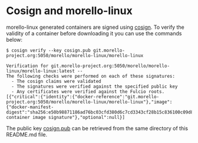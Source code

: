 # Cosign and morello-linux

morello-linux generated containers are signed using [cosign](https://github.com/sigstore/cosign). To verify the validity of a container before downloading it you can use the commands below:
```
$ cosign verify --key cosign.pub git.morello-project.org:5050/morello/morello-linux/morello-linux

Verification for git.morello-project.org:5050/morello/morello-linux/morello-linux:latest --
The following checks were performed on each of these signatures:
  - The cosign claims were validated
  - The signatures were verified against the specified public key
  - Any certificates were verified against the Fulcio roots.
[{"critical":{"identity":{"docker-reference":"git.morello-project.org:5050/morello/morello-linux/morello-linux"},"image":{"docker-manifest-digest":"sha256:e50b98871186ad76bc03cfd380d6c7cd3343cf28b15c836100c09d874462d505"},"type":"cosign container image signature"},"optional":null}]
```
The public key [cosign.pub](cosign.pub) can be retrieved from the same directory of this README.md file.